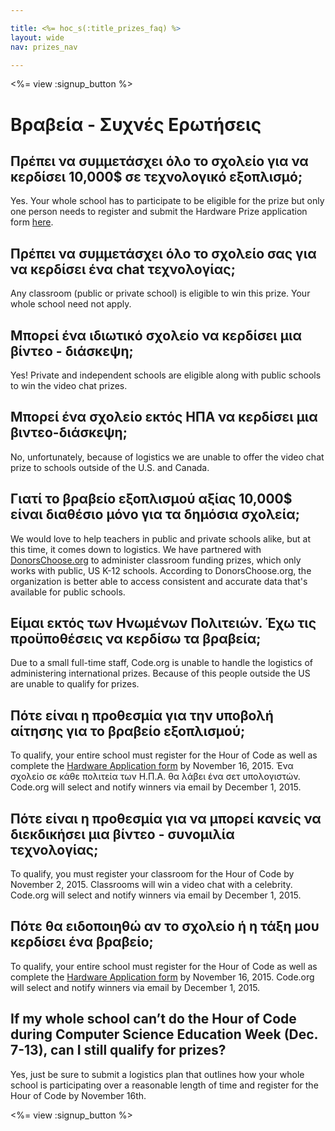```yaml
---

title: <%= hoc_s(:title_prizes_faq) %>
layout: wide
nav: prizes_nav

---
```


<%= view :signup_button %>

# Βραβεία - Συχνές Ερωτήσεις

## Πρέπει να συμμετάσχει όλο το σχολείο για να κερδίσει 10,000$ σε τεχνολογικό εξοπλισμό;

Yes. Your whole school has to participate to be eligible for the prize but only one person needs to register and submit the Hardware Prize application form [here](<%= resolve_url('/prizes/hardware-signup') %>).

## Πρέπει να συμμετάσχει όλο το σχολείο σας για να κερδίσει ένα chat τεχνολογίας;

Any classroom (public or private school) is eligible to win this prize. Your whole school need not apply.

## Μπορεί ένα ιδιωτικό σχολείο να κερδίσει μια βίντεο - διάσκεψη;

Yes! Private and independent schools are eligible along with public schools to win the video chat prizes.

## Μπορεί ένα σχολείο εκτός ΗΠΑ να κερδίσει μια βιντεο-διάσκεψη;

No, unfortunately, because of logistics we are unable to offer the video chat prize to schools outside of the U.S. and Canada.

## Γιατί το βραβείο εξοπλισμού αξίας 10,000$ είναι διαθέσιο μόνο για τα δημόσια σχολεία;

We would love to help teachers in public and private schools alike, but at this time, it comes down to logistics. We have partnered with [DonorsChoose.org](http://donorschoose.org) to administer classroom funding prizes, which only works with public, US K-12 schools. According to DonorsChoose.org, the organization is better able to access consistent and accurate data that's available for public schools.

## Είμαι εκτός των Ηνωμένων Πολιτειών. Έχω τις προϋποθέσεις να κερδίσω τα βραβεία;

Due to a small full-time staff, Code.org is unable to handle the logistics of administering international prizes. Because of this people outside the US are unable to qualify for prizes.

## Πότε είναι η προθεσμία για την υποβολή αίτησης για το βραβείο εξοπλισμού;

To qualify, your entire school must register for the Hour of Code as well as complete the [Hardware Application form](<%= resolve_url('/prizes/hardware-signup') %>) by November 16, 2015. Ένα σχολείο σε κάθε πολιτεία των Η.Π.Α. θα λάβει ένα σετ υπολογιστών. Code.org will select and notify winners via email by December 1, 2015.

## Πότε είναι η προθεσμία για να μπορεί κανείς να διεκδικήσει μια βίντεο - συνομιλία τεχνολογίας;

To qualify, you must register your classroom for the Hour of Code by November 2, 2015. Classrooms will win a video chat with a celebrity. Code.org will select and notify winners via email by December 1, 2015.

## Πότε θα ειδοποιηθώ αν το σχολείο ή η τάξη μου κερδίσει ένα βραβείο;

To qualify, your entire school must register for the Hour of Code as well as complete the [Hardware Application form](<%= resolve_url('/prizes/hardware-signup') %>) by November 16, 2015. Code.org will select and notify winners via email by December 1, 2015.

## If my whole school can’t do the Hour of Code during Computer Science Education Week (Dec. 7-13), can I still qualify for prizes?

Yes, just be sure to submit a logistics plan that outlines how your whole school is participating over a reasonable length of time and register for the Hour of Code by November 16th.

<%= view :signup_button %>